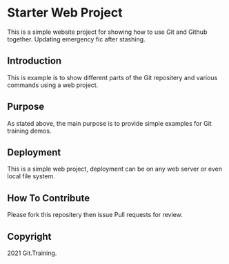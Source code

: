 # Starter Web Project

This is a simple website project for showing how to use Git and Github together. Updating emergency fic after stashing.

## Introduction

This is example is to show different parts of the Git repositery and various commands using a web project.

## Purpose

As stated above, the main purpose is to provide simple examples for Git training demos.

## Deployment

This is a simple web project, deployment can be on any web server or even local file system.

## How To Contribute

Please fork this repositery then issue Pull requests for review.

## Copyright

2021 Git.Training.